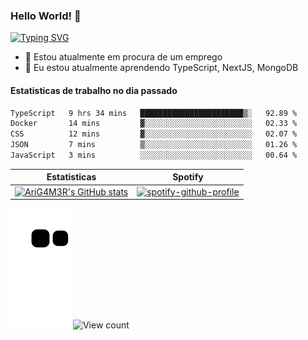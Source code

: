 ### Hello World! 👋

<!--
**arig4m3r/arig4m3r** is a ✨ _special_ ✨ repository because its `README.md` (this file) appears on your GitHub profile.

Here are some ideas to get you started:

- 🔭 I’m currently working on ...
- 🌱 I’m currently learning ...
- 👯 I’m looking to collaborate on ...
- 🤔 I’m looking for help with ...
- 💬 Ask me about ...
- 📫 How to reach me: ...
- 😄 Pronouns: ...
- ⚡ Fun fact: ...
-->

[![Typing SVG](https://readme-typing-svg.herokuapp.com?font=Fira+Code&duration=2000&pause=750&color=01C8F7&center=true&vCenter=true&multiline=true&width=700&height=150&lines=Prazer%2C+meu+nome+%C3%A9+Ari;No+momento+tenho+trabalhado+com+NextJS+e+React;Caso+queira+entrar+em+contato%2C+me+adicione+no+Discord%3A;%40arig4m3r)](https://git.io/typing-svg)

- 🔭 Estou atualmente em procura de um emprego
- 🌱 Eu estou atualmente aprendendo TypeScript, NextJS, MongoDB

#### Estatisticas de trabalho no dia passado
<!--START_SECTION:waka-->

```txt
TypeScript   9 hrs 34 mins   ███████████████████████▒░   92.89 %
Docker       14 mins         ▓░░░░░░░░░░░░░░░░░░░░░░░░   02.33 %
CSS          12 mins         ▓░░░░░░░░░░░░░░░░░░░░░░░░   02.07 %
JSON         7 mins          ▒░░░░░░░░░░░░░░░░░░░░░░░░   01.26 %
JavaScript   3 mins          ░░░░░░░░░░░░░░░░░░░░░░░░░   00.64 %
```

<!--END_SECTION:waka-->

Estatisticas             |  Spotify
:-------------------------:|:-------------------------:
[![AriG4M3R's GitHub stats](https://github-readme-stats.vercel.app/api?username=arig4m3r&theme=radical&hide_border=true&bg_color=00000000&text_color=3498db)](https://github.com/anuraghazra/github-readme-stats)  |  [![spotify-github-profile](https://spotify-github-profile.vercel.app/api/view?uid=arizinhorocha&cover_image=true&theme=novatorem&bar_color=53b14f&bar_color_cover=false)](https://github.com/kittinan/spotify-github-profile)

![gif da cobrina](https://github.com/arig4m3r/arig4m3r/blob/output/github-contribution-grid-snake.svg)
![View count](https://komarev.com/ghpvc/?username=arig4m3r&color=blue)
